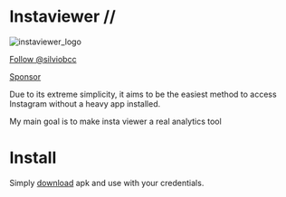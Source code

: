 # Instaviewer //
![instaviewer_logo](https://github.com/silviobcc/instaviewer/assets/133687098/53f609be-1569-41a2-932d-6bb48769b8af)


<a class="github-button" href="https://github.com/silviobcc" data-color-scheme="no-preference: dark_high_contrast; light: light_high_contrast; dark: dark_high_contrast;" aria-label="Follow @silviobcc on GitHub">Follow @silviobcc</a>


<!-- Place this tag where you want the button to render. -->
<a class="github-button" href="https://github.com/sponsors/silviobcc" data-color-scheme="no-preference: dark_high_contrast; light: light_high_contrast; dark: dark_high_contrast;" data-icon="octicon-heart" data-size="large" aria-label="Sponsor @silviobcc on GitHub">Sponsor</a>

Due to its extreme simplicity, it aims to be the easiest method to access Instagram without a heavy app installed.

My main goal is to make insta viewer a real analytics tool

# Install

Simply <a href="https://github.com/silviobcc/instaviewer/releases/tag/webview" target="_blank">download</a> apk and use with your credentials.




